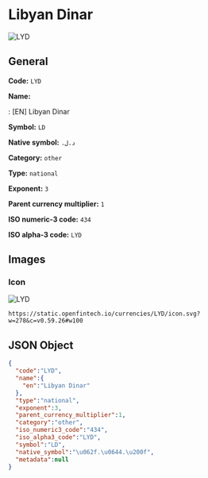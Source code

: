 
# Libyan Dinar 
![LYD](https://static.openfintech.io/currencies/LYD/icon.svg?w=278&c=v0.59.26#w100)  

## General 
 
**Code:** `LYD` 
 
**Name:** 
 
:	[EN] Libyan Dinar 
 
**Symbol:** `LD` 
 
**Native symbol:** `د.ل.‏` 
 
**Category:** `other` 
 
**Type:** `national` 
 
**Exponent:** `3` 
 
**Parent currency multiplier:** `1` 
 
**ISO numeric-3 code:** `434` 
 
**ISO alpha-3 code:** `LYD` 
 

## Images 

### Icon 
 
![LYD](https://static.openfintech.io/currencies/LYD/icon.svg?w=278&c=v0.59.26#w100)  

```
https://static.openfintech.io/currencies/LYD/icon.svg?w=278&c=v0.59.26#w100
```  

## JSON Object 

```json
{
  "code":"LYD",
  "name":{
    "en":"Libyan Dinar"
  },
  "type":"national",
  "exponent":3,
  "parent_currency_multiplier":1,
  "category":"other",
  "iso_numeric3_code":"434",
  "iso_alpha3_code":"LYD",
  "symbol":"LD",
  "native_symbol":"\u062f.\u0644.\u200f",
  "metadata":null
}
```  
